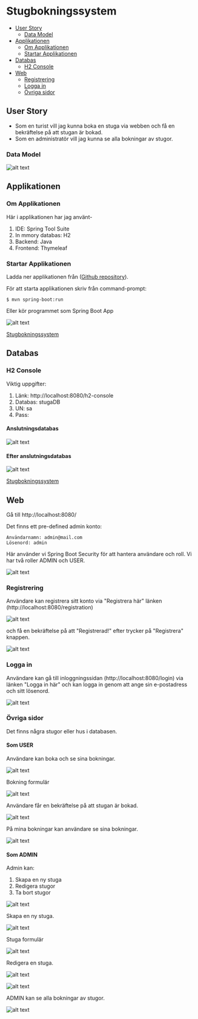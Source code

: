 # Stugbokningssystem

* [User Story](#user-story)
	* [Data Model](#data-model)
* [Applikationen](#applikationen)
	* [Om Applikationen](#om-applikationen)
	* [Startar Applikationen](#startar-applikationen)
* [Databas](#databas)
    * [H2 Console](#h2-console)
* [Web](#web)
    * [Registrering](#registrering)
	* [Logga in](#logga-in)
	* [Övriga sidor](#övriga-sidor)
    

## User Story
- Som en turist vill jag kunna boka en stuga via webben och få en bekräftelse på att stugan är bokad.
- Som en administratör vill jag kunna se alla bokningar av stugor.

### Data Model

![alt text](pics/StugbokningDbModel.png)

## Applikationen

### Om Applikationen
Här i applikationen har jag använt-
1. IDE: Spring Tool Suite 
2. In mmory databas: H2 
3. Backend: Java 
4. Frontend: Thymeleaf

### Startar Applikationen
Ladda ner applikationen från ([Github repository](https://github.com/dchotan/arbetsprov)).

För att starta applikationen skriv från command-prompt:

```console
$ mvn spring-boot:run
```

Eller kör programmet som Spring Boot App

![alt text](pics/sba.png)


[Stugbokningssystem](#stugbokningssystem)

## Databas

### H2 Console

Viktig uppgifter:
1. Länk: http://localhost:8080/h2-console
2. Databas: stugaDB
3. UN: sa
4. Pass:

#### Anslutningsdatabas

![alt text](pics/h2-console.png)

#### Efter anslutningsdatabas

![alt text](pics/h2-console-2.png)

[Stugbokningssystem](#stugbokningssystem)

## Web

Gå till http://localhost:8080/

Det finns ett pre-defined admin konto:

	Användarnamn: admin@mail.com
	Lösenord: admin
	
Här använder vi Spring Boot Security för att hantera användare och roll. Vi har två roller ADMIN och USER.
	
![alt text](pics/adminlogin.png)

### Registrering

Användare kan registrera sitt konto via "Registrera här" länken (http://localhost:8080/registration)

![alt text](pics/registrera-1.png)

och få en bekräftelse på att "Registrerad!" efter trycker på "Registrera" knappen.

![alt text](pics/registrera-2.png)

### Logga in

Användare kan gå till inloggningssidan (http://localhost:8080/login) via länken "Logga in här" och kan logga in genom att ange sin e-postadress och sitt lösenord.

![alt text](pics/registrera-3.png)

### Övriga sidor

Det finns några stugor eller hus i databasen.

#### Som USER

Användare kan boka och se sina bokningar.

![alt text](pics/user-1.png)

Bokning formulär

![alt text](pics/user-2.png)

Användare får en bekräftelse på att stugan är bokad.

![alt text](pics/user-3.png)

På mina bokningar kan användare se sina bokningar.

![alt text](pics/user-4.png)

#### Som ADMIN

Admin kan:
1. Skapa en ny stuga
2. Redigera stugor
3. Ta bort stugor

![alt text](pics/admin-1.png)

Skapa en ny stuga.

![alt text](pics/admin-2.png)

Stuga formulär

![alt text](pics/admin-3.png)

Redigera en stuga.

![alt text](pics/admin-4.png)

![alt text](pics/admin-5.png)

ADMIN kan se alla bokningar av stugor.

![alt text](pics/admin-6.png)

